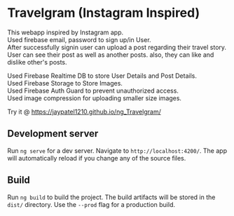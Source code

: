 # Travelgram (Instagram Inspired)

This webapp inspired by Instagram app.  
Used firebase email, password to sign up/in User.  
After successfully signin user can upload a post regarding their travel story. User can see their post as well as another posts. also, they can like and dislike other's posts.

Used Firebase Realtime DB to store User Details and Post Details.  
Used Firebase Storage to Store Images.  
Used Firebase Auth Guard to prevent unauthorized access.  
Used image compression for uploading smaller size images.  

Try it @ https://jaypatel1210.github.io/ng_Travelgram/  

## Development server

Run `ng serve` for a dev server. Navigate to `http://localhost:4200/`. The app will automatically reload if you change any of the source files.

## Build

Run `ng build` to build the project. The build artifacts will be stored in the `dist/` directory. Use the `--prod` flag for a production build.
